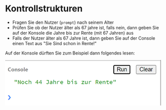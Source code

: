 # Kontrollstrukturen

- Fragen Sie den Nutzer (`prompt`) nach seinem Alter
- Prüfen Sie ob der Nutzer älter als 67 jahre ist, falls nein, dann geben Sie auf der Konsole die Jahre bis zur Rente (mit 67 Jahren) aus
- Falls der Nutzer älter als 67 Jahre ist, dann geben Sie auf der Console einen Text aus "Sie Sind schon in Rente!"

Auf der Konsole dürften Sie zum Beispiel dann folgendes lesen:

![img_4.png](img/img_4.png)

